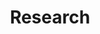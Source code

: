 ---
title: Research
type: landing

sections:
  - block: markdown
    content:
      title: Background
      text: Neuroblastoma is the most common extracranial solid pediatric cancer accounting for 8-10% of cancers in childhood and 15% of pediatric oncology deaths. Neuroblastoma arises from the developing sympatho-adrenal lineage during the embryonic development. It is a genetically heterogeneous disease with a diverse clinical outcome ranging from spontaneous tumour regression to malignant metastatic disease with relapses and poor response to current therapy. While patients whose tumours undergo spontaneous regression or maturation (ganglioneuroblastomas, ganglioneuromas) have mostly an excellent outcome, only a minority of children with aggressive tumours can be cured. Despite the advances in genomic and trancriptomic analyses, the identification of molecular determinants of the very poor therapeutic response and worst outcome of high-risk patients remains challenging. Thus, a better understanding of the biology of both, spontaneously regressing/maturing and aggressive tumours is of high interest to develop novel treatment approaches.

  - block: markdown
    content:
      title: Our research
      text: |
        <div style="display: flex; align-items: center;">
          <div style="flex: 1; padding: 15px;">
            <img src="/images/fig1.png" alt="Icon Image" style="width: 100%; height: auto;"/>
          </div>
          <div style="flex: 2; padding: 15px;">
            <p style="font-weight: bold; font-size: 20px;">Biology of high-risk neuroblastoma</p>
            <p style="font-size: 18px;">One of our main research interests is the biology of high-risk neuroblastoma. Patients that are diagnosed and stratified as high-risk suffer from relapses and metastases and their survival rate remains below 40% despite intensive multimodal treatment. To date there are only a few driver genes linked to the pathogenesis of high-risk neuroblastoma, most of which are not directly druggable and frequently insufficient response to therapy is observed. In our group, we employ state-of-the-art technologies, such as genome-wide and targeted CRISPR/Cas9 screens and single cell genomics and epigenomics in order to identify the oncogenic drivers and epigenetic dependencies in tumours from high-risk neuroblastoma patients. We have established in vitro and in vivo preclinical patient-derived models for functional assays and drug testing for precision oncology that can be translated into existing and new clinical trials with the ultimate goal to improve treatment outcomes and survival of high-risk neuroblastoma patients.</p>
          </div>
        </div>

  - block: markdown
    content:
      title: 
      text: |
        <div style="display: flex; align-items: center;">
          <div style="flex: 2; padding: 15px;">
            <p style="font-weight: bold; font-size: 20px;">Tumour heterogeneity and microenvironment</p>
            <p style="font-size: 18px;">Solid tumours often consist of different subpopulations of cells that harbor distinct genotypes and phenotypes. This results in a variation of clinically important features such as the abundance of prognostic markers and therapeutic targets, leading to differential levels of treatment sensitivity. Tumour cell metastasis and adaptation to new tissue microenvironments can further promote inter- and intratumour heterogeneity among metastasizing and disseminated tumour cells. In support of this notion, we have recently shown that disseminated tumour cells in the bone marrow substantially differ from the tumour they originated from in regards to their genetic makeup and expression programs. Tumour cells disseminate to the bone marrow in various solid cancers such as neuroblastoma, breast cancer and Ewing sarcoma, which is associated with poor outcome. In the majority of metastatic neuroblastoma patients, disseminated tumour cells are present in the bone marrow already at the time point of diagnosis. Our aim is to capture the full spectrum of tumor cells in neuroblastoma and to understand their interaction with the tumor microenvironment at the primary site and in the metastatic bone marrow by using novel single-cell-omics and multiplex imaging technologies. This will allow us to identify new biomarkers and to develop better therapeutics for targeted treatment.</p>
          </div>
          <div style="flex: 1; padding: 15px;">
            <img src="/images/fig2.png" alt="Icon Image two" style="width: 100%; height: auto;"/>
          </div>
        </div>

  - block: markdown
    content:
      title:
      text: |
        <div style="display: flex; align-items: center;">
          <div style="flex: 1; padding: 15px;">
            <img src="/images/fig3.png" alt="Icon Image" style="width: 100%; height: auto;"/>
          </div>
          <div style="flex: 2; padding: 15px;">
            <p style="font-weight: bold; font-size: 20px;">Development of new diagnostics and prognostic markers for precision oncology</p>
            <p style="font-size: 18px;">Another focus of our group is the translation of current research to clinical practice with the development of better diagnostic approaches and prognostic markers. As pediatric solid tumours are rare, this can only be addressed within the scope of multi-center as well as multi-disciplinary cooperation. Towards this, we are part of different consortia and collaborative studies, that bring together experts in the fields of biological and computer-based research with pediatric oncologists. In addition to molecular profiling of the primary tumor and bone marrow, novel liquid biopsy approaches, i.e. the analysis of tumor markers in body fluids, are important tools to monitor cancer patients and detect relapse early. We employ advanced bioinformatics analyses, AI-based machine-learning and customized visualization strategies on complex multi-dimensional data for identifying novel markers for precision oncology. As an example, we have recently developed the VISIOMICS software platform <a href="http://www.visiomics.at">http://www.visiomics.at</a>, which supports an integrated analysis of image and multiOMICS data for tumour diagnostics.</p>
          </div>
        </div>
---